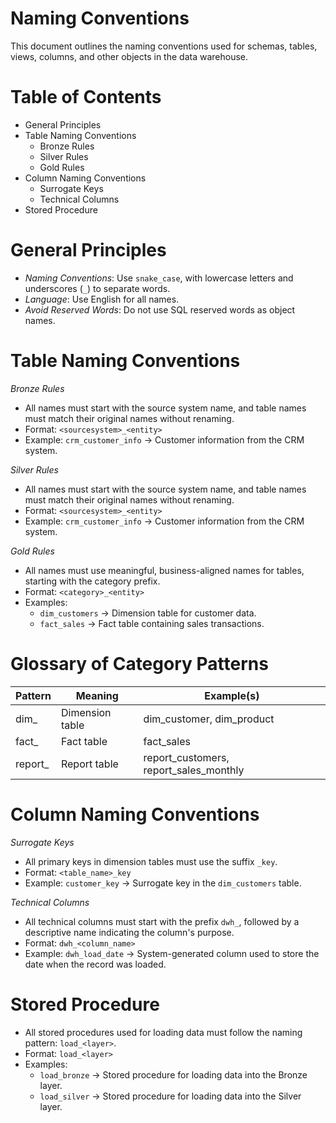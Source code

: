 # Naming Conventions
This document outlines the naming conventions used for schemas, tables, views, columns, and other objects in the data warehouse.

# Table of Contents
- General Principles
- Table Naming Conventions
    - Bronze Rules
    - Silver Rules
    - Gold Rules
- Column Naming Conventions
    - Surrogate Keys
    - Technical Columns
- Stored Procedure

# General Principles
- *Naming Conventions*: Use `snake_case`, with lowercase letters and underscores (`_`) to separate words.
- *Language*: Use English for all names.
- *Avoid Reserved Words*: Do not use SQL reserved words as object names.

# Table Naming Conventions
*Bronze Rules*
- All names must start with the source system name, and table names must match their original names without renaming.
- Format: `<sourcesystem>_<entity>`
- Example: `crm_customer_info` → Customer information from the CRM system.

*Silver Rules*
- All names must start with the source system name, and table names must match their original names without renaming.
- Format: `<sourcesystem>_<entity>`
- Example: `crm_customer_info` → Customer information from the CRM system.

*Gold Rules*
- All names must use meaningful, business-aligned names for tables, starting with the category prefix.
- Format: `<category>_<entity>`
- Examples:
    - `dim_customers` → Dimension table for customer data.
    - `fact_sales` → Fact table containing sales transactions.

# Glossary of Category Patterns
| Pattern | Meaning | Example(s) |
| --- | --- | --- |
| dim_ | Dimension table | dim_customer, dim_product |
| fact_ | Fact table | fact_sales |
| report_ | Report table | report_customers, report_sales_monthly |

# Column Naming Conventions
*Surrogate Keys*
- All primary keys in dimension tables must use the suffix `_key`.
- Format: `<table_name>_key`
- Example: `customer_key` → Surrogate key in the `dim_customers` table.

*Technical Columns*
- All technical columns must start with the prefix `dwh_`, followed by a descriptive name indicating the column's purpose.
- Format: `dwh_<column_name>`
- Example: `dwh_load_date` → System-generated column used to store the date when the record was loaded.

# Stored Procedure
- All stored procedures used for loading data must follow the naming pattern: `load_<layer>`.
- Format: `load_<layer>`
- Examples:
    - `load_bronze` → Stored procedure for loading data into the Bronze layer.
    - `load_silver` → Stored procedure for loading data into the Silver layer.

